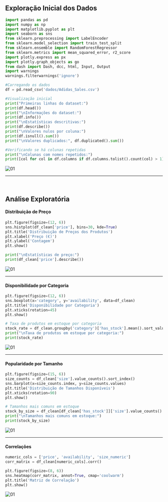 ## Exploração Inicial dos Dados

```python
import pandas as pd
import numpy as np
import matplotlib.pyplot as plt
import seaborn as sns
from sklearn.preprocessing import LabelEncoder
from sklearn.model_selection import train_test_split
from sklearn.ensemble import RandomForestRegressor
from sklearn.metrics import mean_squared_error, r2_score
import plotly.express as px
import plotly.graph_objects as go
from dash import Dash, dcc, html, Input, Output
import warnings
warnings.filterwarnings('ignore')

#Carregando os dados
df = pd.read_csv('dados/Adidas_Sales.csv')

#Visualização inicial
print("Primeiras linhas do dataset:")
print(df.head())
print("\nInformações do dataset:")
print(df.info())
print("\nEstatísticas descritivas:")
print(df.describe())
print("\nValores nulos por coluna:")
print(df.isnull().sum())
print("\nValores duplicados:", df.duplicated().sum())

#Verificando se há colunas repetidas
print("\nColunas com nomes repetidos:")
print([col for col in df.columns if df.columns.tolist().count(col) > 1])
```

![01](https://github.com/user-attachments/assets/aef95e90-b440-4597-9454-7792236e0c12)

<hr>
<br>

## Análise Exploratória

#### Distribuição de Preço

```python
plt.figure(figsize=(12, 6))
sns.histplot(df_clean['price'], bins=30, kde=True)
plt.title('Distribuição de Preços dos Produtos')
plt.xlabel('Preço (€)')
plt.ylabel('Contagem')
plt.show()

print("\nEstatísticas de preço:")
print(df_clean['price'].describe())
```

![01](https://github.com/user-attachments/assets/68376eee-f4ae-472a-b80a-c1614cbf9aeb)

<hr>

#### Disponibilidade por Categoria

```python
plt.figure(figsize=(12, 6))
sns.boxplot(x='category', y='availability', data=df_clean)
plt.title('Disponibilidade por Categoria')
plt.xticks(rotation=45)
plt.show()

# Taxa de produtos em estoque por categoria
stock_rate = df_clean.groupby('category')['has_stock'].mean().sort_values(ascending=False)
print("\nTaxa de produtos em estoque por categoria:")
print(stock_rate)
```

![01](https://github.com/user-attachments/assets/6da896d8-78d2-406c-b713-1a19415a831f)

<hr>

#### Popularidade por Tamanho

```python
plt.figure(figsize=(15, 6))
size_counts = df_clean['size'].value_counts().sort_index()
sns.barplot(x=size_counts.index, y=size_counts.values)
plt.title('Distribuição de Tamanhos Disponíveis')
plt.xticks(rotation=90)
plt.show()

# Tamanhos mais comuns em estoque
stock_by_size = df_clean[df_clean['has_stock']]['size'].value_counts().head(10)
print("\nTamanhos mais comuns em estoque:")
print(stock_by_size)
```

![01](https://github.com/user-attachments/assets/ae4aac03-2b42-4d1e-9e59-cc87ff39b74d)

<hr>

#### Correlações

```python
numeric_cols = ['price', 'availability', 'size_numeric']
corr_matrix = df_clean[numeric_cols].corr()

plt.figure(figsize=(8, 6))
sns.heatmap(corr_matrix, annot=True, cmap='coolwarm')
plt.title('Matriz de Correlação')
plt.show()
```

![01](https://github.com/user-attachments/assets/0ce8baa2-56eb-47c4-928d-13c939df4251)






